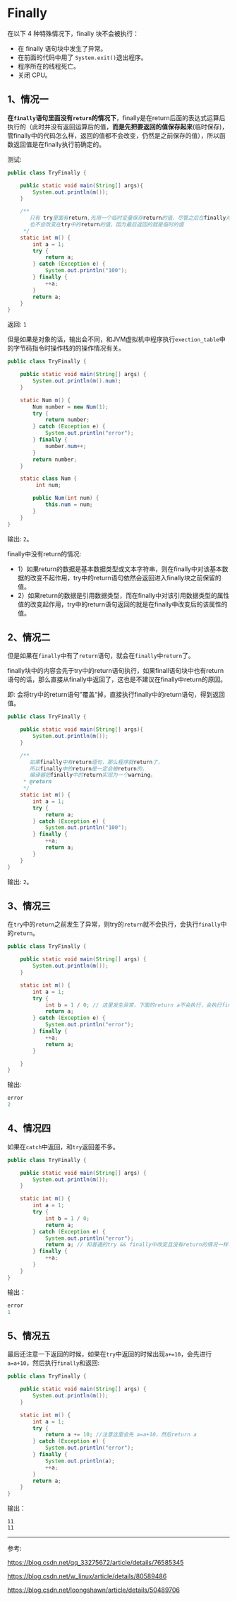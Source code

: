 # Finally

在以下 4 种特殊情况下，finally 块不会被执行：

* 在 finally 语句块中发生了异常。
* 在前面的代码中用了 `System.exit()`退出程序。
* 程序所在的线程死亡。
* 关闭 CPU。

## 1、情况一


**在`finally`语句里面没有`return`的情况下**，finally是在return后面的表达式运算后执行的（此时并没有返回运算后的值，**而是先把要返回的值保存起来**(临时保存)，管finally中的代码怎么样，返回的值都不会改变，仍然是之前保存的值），所以函数返回值是在finally执行前确定的。

测试:

```java
public class TryFinally {

    public static void main(String[] args){
        System.out.println(m());
    }

    /**
       只有 try里面有return,先用一个临时变量保存return的值，尽管之后在finally对变量进行修改
       也不会改变在try中的return的值，因为最后返回的就是临时的值
     */
    static int m() {
        int a = 1;
        try {
            return a;
        } catch (Exception e) {
            System.out.println("100");
        } finally {
            ++a;
        }
        return a;
    }
}

```

返回: `1`

但是如果是对象的话，输出会不同，和JVM虚拟机中程序执行`exection_table`中的字节码指令时操作栈的的操作情况有关。

```java
public class TryFinally {

    public static void main(String[] args) {
        System.out.println(m().num);
    }

    static Num m() {
        Num number = new Num(1);
        try {
            return number;
        } catch (Exception e) {
            System.out.println("error");
        } finally {
            number.num++;
        }
        return number;
    }

    static class Num {
         int num;

        public Num(int num) {
            this.num = num;
        }
    }
}
```

输出: `2`。

finally中没有return的情况: 

* 1）如果return的数据是基本数据类型或文本字符串，则在finally中对该基本数据的改变不起作用，try中的return语句依然会返回进入finally块之前保留的值。
* 2）如果return的数据是引用数据类型，而在finally中对该引用数据类型的属性值的改变起作用，try中的return语句返回的就是在finally中改变后的该属性的值。

## 2、情况二

但是如果在`finally`中有了`return`语句，就会在`finally`中`return`了。

finally块中的内容会先于try中的return语句执行，如果finall语句块中也有return语句的话，那么直接从finally中返回了，这也是不建议在finally中return的原因。

即: 会将try中的return语句”覆盖“掉，直接执行finally中的return语句，得到返回值。

```java
public class TryFinally {

    public static void main(String[] args){
        System.out.println(m());
    }

    /**
       如果finally中有return语句，那么程序就return了，
       所以finally中的return是一定会被return的，
       编译器把finally中的return实现为一个warning。
     * @return
     */
    static int m() {
        int a = 1;
        try {
            return a;
        } catch (Exception e) {
            System.out.println("100");
        } finally {
            ++a;
            return a;
        }
    }
}

```

输出: `2`。

## 3、情况三

在`try`中的`return`之前发生了异常，则try的`return`就不会执行，会执行`finally`中的`return`。

```java
public class TryFinally {

    public static void main(String[] args) {
        System.out.println(m());
    }

    static int m() {
        int a = 1;
        try {
            int b = 1 / 0; // 这里发生异常，下面的return a不会执行，会执行finally中的return a
            return a;
        } catch (Exception e) {
            System.out.println("error");
        } finally {
            ++a;
            return a;
        }

    }
}
```

输出:

```java
error
2
```

## 4、情况四

如果在`catch`中返回，和`try`返回差不多。

```java
public class TryFinally {

    public static void main(String[] args) {
        System.out.println(m());
    }

    static int m() {
        int a = 1;
        try {
            int b = 1 / 0;
            return a;
        } catch (Exception e) {
            System.out.println("error");
            return a; // 和普通的try && finally中改变且没有return的情况一样
        } finally {
            ++a;
        }
    }
}
```

输出：

```java
error
1
```



## 5、情况五

最后还注意一下返回的时候，如果在`try`中返回的时候出现`a+=10`，会先进行`a=a+10`，然后执行`finally`和返回:

```java
public class TryFinally {

    public static void main(String[] args) {
        System.out.println(m());
    }

    static int m() {
        int a = 1;
        try {
            return a += 10; //注意这里会先 a=a+10，然后return a
        } catch (Exception e) {
            System.out.println("error");
        } finally {
            System.out.println(a);
            ++a;
        }
        return a;
    }
}

```

输出：

```
11
11
```



***

参考: 

<https://blog.csdn.net/qq_33275672/article/details/76585345>

<https://blog.csdn.net/w_linux/article/details/80589486>

https://blog.csdn.net/loongshawn/article/details/50489706
